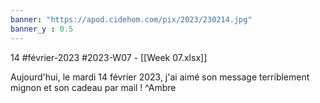 ```yaml
---
banner: "https://apod.cidehom.com/pix/2023/230214.jpg"
banner_y : 0.5
---
```

14 #février-2023 #2023-W07 - [[Week 07.xlsx]]


Aujourd'hui, le mardi 14 février 2023, j'ai aimé son message terriblement mignon et son cadeau par mail ! ^Ambre